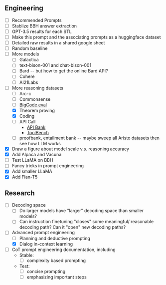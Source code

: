 ## Engineering 
* [ ] Recommended Prompts
* [ ] Stablize BBH answer extraction
* [ ] GPT-3.5 results for each STL 
* [ ] Make this prompt and the associating prompts as a huggingface dataset
* [ ] Detailed raw results in a shared google sheet
* [ ] Random baseline
* [ ] More models
  * [ ] Galactica
  * [ ] text-bison-001 and chat-bison-001
  * [ ] Bard -- but how to get the online Bard API?
  * [ ] Cohere
  * [ ] AI21Labs
* [ ] More reasoning datasets
  * [ ] Arc-c
  * [ ] Commonsense
  * [ ] [BigCode eval](https://github.com/bigcode-project/bigcode-evaluation-harness)
  * [x] Theorem proving 
  * [x] Coding 
  * [ ] API Call
    * [API Bank](https://github.com/AlibabaResearch/DAMO-ConvAI/tree/main/api-bank)
    * [ToolBench](https://github.com/OpenBMB/ToolBench)
  * [ ] proofbank, entailment bank -- maybe sweep all Aristo datasets then see how LLM works 
* [x] Draw a figure about model scale v.s. reasoning accuracy 
* [x] Add Alpaca and Vacuna 
* [ ] Test LLaMA on BBH
* [ ] Fancy tricks in prompt engineering 
* [x] Add smaller LLaMA
* [x] Add Flan-T5

## Research
* [ ] Decoding space 
  * [ ] Do larger models have "larger" decoding space than smaller models? 
  * [ ] Can instruction finetuning "closes" some meaningful/ reasonable decoding path? Can it "open" new decoding paths? 
* [ ] Advanced prompt engineering
  * [ ] Planning and deductive prompting 
  * [x] Dialog in-context learning
* [ ] CoT prompt engineering documentation, including 
  * Stable: 
    * [ ] complexity based prompting
  * Test: 
    * [ ] concise prompting
    * [ ] emphasizing important steps 